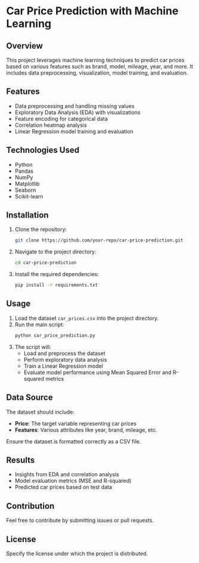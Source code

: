 # Car Price Prediction with Machine Learning

## Overview
This project leverages machine learning techniques to predict car prices based on various features such as brand, model, mileage, year, and more. It includes data preprocessing, visualization, model training, and evaluation.

## Features
- Data preprocessing and handling missing values
- Exploratory Data Analysis (EDA) with visualizations
- Feature encoding for categorical data
- Correlation heatmap analysis
- Linear Regression model training and evaluation

## Technologies Used
- Python
- Pandas
- NumPy
- Matplotlib
- Seaborn
- Scikit-learn

## Installation
1. Clone the repository:
   ```bash
   git clone https://github.com/your-repo/car-price-prediction.git
   ```
2. Navigate to the project directory:
   ```bash
   cd car-price-prediction
   ```
3. Install the required dependencies:
   ```bash
   pip install -r requirements.txt
   ```

## Usage
1. Load the dataset `car_prices.csv` into the project directory.
2. Run the main script:
   ```bash
   python car_price_prediction.py
   ```
3. The script will:
   - Load and preprocess the dataset
   - Perform exploratory data analysis
   - Train a Linear Regression model
   - Evaluate model performance using Mean Squared Error and R-squared metrics

## Data Source
The dataset should include:
- **Price**: The target variable representing car prices
- **Features**: Various attributes like year, brand, mileage, etc.

Ensure the dataset is formatted correctly as a CSV file.

## Results
- Insights from EDA and correlation analysis
- Model evaluation metrics (MSE and R-squared)
- Predicted car prices based on test data

## Contribution
Feel free to contribute by submitting issues or pull requests.

## License
Specify the license under which the project is distributed.

